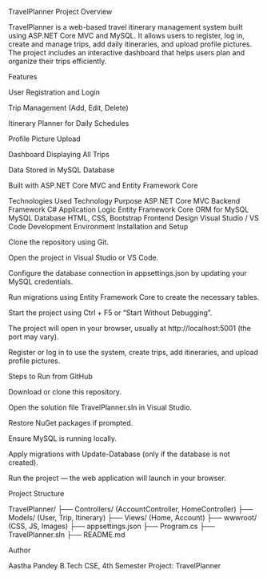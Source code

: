 TravelPlanner
Project Overview

TravelPlanner is a web-based travel itinerary management system built using ASP.NET Core MVC and MySQL.
It allows users to register, log in, create and manage trips, add daily itineraries, and upload profile pictures.
The project includes an interactive dashboard that helps users plan and organize their trips efficiently.

Features

User Registration and Login

Trip Management (Add, Edit, Delete)

Itinerary Planner for Daily Schedules

Profile Picture Upload

Dashboard Displaying All Trips

Data Stored in MySQL Database

Built with ASP.NET Core MVC and Entity Framework Core

Technologies Used
Technology	Purpose
ASP.NET Core MVC	Backend Framework
C#	Application Logic
Entity Framework Core	ORM for MySQL
MySQL	Database
HTML, CSS, Bootstrap	Frontend Design
Visual Studio / VS Code	Development Environment
Installation and Setup

Clone the repository using Git.

Open the project in Visual Studio or VS Code.

Configure the database connection in appsettings.json by updating your MySQL credentials.

Run migrations using Entity Framework Core to create the necessary tables.

Start the project using Ctrl + F5 or “Start Without Debugging”.

The project will open in your browser, usually at http://localhost:5001 (the port may vary).

Register or log in to use the system, create trips, add itineraries, and upload profile pictures.

Steps to Run from GitHub

Download or clone this repository.

Open the solution file TravelPlanner.sln in Visual Studio.

Restore NuGet packages if prompted.

Ensure MySQL is running locally.

Apply migrations with Update-Database (only if the database is not created).

Run the project — the web application will launch in your browser.

Project Structure

TravelPlanner/
├── Controllers/ (AccountController, HomeController)
├── Models/ (User, Trip, Itinerary)
├── Views/ (Home, Account)
├── wwwroot/ (CSS, JS, Images)
├── appsettings.json
├── Program.cs
├── TravelPlanner.sln
├── README.md

Author

Aastha Pandey
B.Tech CSE, 4th Semester
Project: TravelPlanner